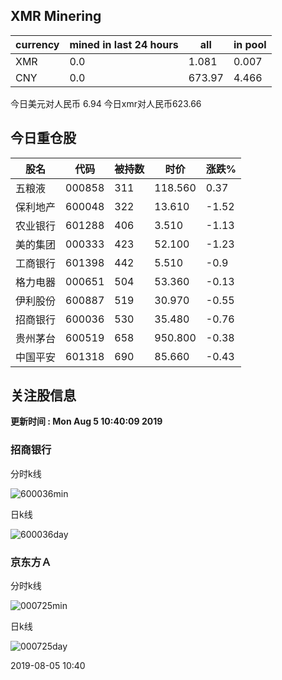 ## XMR Minering

|currency|mined in last 24 hours|all|in pool|
|---|---|---|---|
|XMR|0.0|1.081|0.007|
|CNY|0.0|673.97|4.466|

今日美元对人民币 6.94	今日xmr对人民币623.66


## 今日重仓股 

|股名|代码|被持数|时价|涨跌%|
|---|---|---|---|---|
|五粮液|000858|311|118.560|0.37|
|保利地产|600048|322|13.610|-1.52|
|农业银行|601288|406|3.510|-1.13|
|美的集团|000333|423|52.100|-1.23|
|工商银行|601398|442|5.510|-0.9|
|格力电器|000651|504|53.360|-0.13|
|伊利股份|600887|519|30.970|-0.55|
|招商银行|600036|530|35.480|-0.76|
|贵州茅台|600519|658|950.800|-0.38|
|中国平安|601318|690|85.660|-0.43|

## 关注股信息
**更新时间 : Mon Aug  5 10:40:09 2019**
### 招商银行 
分时k线

![600036min](http://image.sinajs.cn/newchart/min/n/sh600036.gif)

日k线

![600036day](http://image.sinajs.cn/newchart/daily/n/sh600036.gif)

### 京东方Ａ 
分时k线

![000725min](http://image.sinajs.cn/newchart/min/n/sz000725.gif)

日k线

![000725day](http://image.sinajs.cn/newchart/daily/n/sz000725.gif)

2019-08-05 10:40